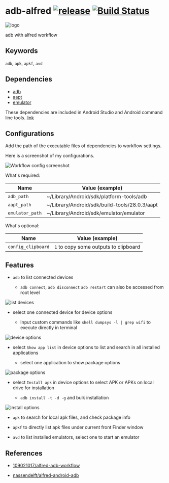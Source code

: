 # adb-alfred [![release](https://img.shields.io/github/release/zjn0505/adb-alfred.svg)](https://github.com/zjn0505/adb-alfred/releases/latest) [![Build Status][1]][2]

[1]: 
https://app.bitrise.io/app/48bd64d386f7c944/status.svg?token=5M-EP8LTG0wjJSKcqCoSew&branch=master "Bitrise build status icon"
[2]: https://app.bitrise.io/app/48bd64d386f7c944#/builds "Bitrise build page"

![logo](https://raw.githubusercontent.com/zjn0505/adb-alfred/master/art/adb%20alfred.png)

adb with alfred workflow

Keywords
----

`adb`, `apk`, `apkf`, `avd`


Dependencies
----
- [adb](https://developer.android.com/studio/command-line/adb)
- [aapt](https://developer.android.com/studio/command-line/aapt2)
- [emulator](https://developer.android.com/studio/run/emulator-commandline)

These dependencies are included in Android Studio and Android command line tools. [link](https://developer.android.com/studio/#downloads)

Configurations
----

Add the path of the executable files of dependencies to workflow settings.

Here is a screenshot of my configurations.

![Workflow config screenshot](https://raw.githubusercontent.com/zjn0505/adb-alfred/master/art/configs.png)

What's required:

|Name|Value (example)|
|--|--|
|`adb_path`|~/Library/Android/sdk/platform-tools/adb|
|`aapt_path`|~/Library/Android/sdk/build-tools/28.0.3/aapt|
|`emulator_path`|~/Library/Android/sdk/emulator/emulator|

What's optional:

|Name|Value (example)|
|--|--|
|`config_clipboard`|`1` to copy some outputs to clipboard|

Features
----
- `adb` to list connected devices

  - `adb connect`, `adb disconnect` `adb restart` can also be accessed from root level

![list devices](https://raw.githubusercontent.com/zjn0505/adb-alfred/master/art/screenshot%2001%20list%20devices.png)

- select one connected device for device options

  - Input custom commands like `shell dumpsys -l | grep wifi` to execute directly in terminal

![device options](https://github.com/zjn0505/adb-alfred/raw/master/art/screenshot%2002%20show%20device%20options.png)

- select `Show app list` in device options to list and search in all installed applications

  - select one application to show package options
  
![package options](https://raw.githubusercontent.com/zjn0505/adb-alfred/master/art/screenshot%2003%20show%20package%20options.png)

- select `Install apk` in device options to select APK or APKs on local drive for installation

  - `adb install -t -d -g` and bulk installation
  
![install options](https://raw.githubusercontent.com/zjn0505/adb-alfred/master/art/screenshot%2004%20show%20install%20options.png)

- `apk` to search for local apk files, and check package info

- `apkf` to directly list apk files under current front Finder window

- `avd` to list installed emulators, select one to start an emulator

References
------
- [109021017/alfred-adb-workflow](https://github.com/109021017/alfred-adb-workflow)

- [nassendelft/alfred-android-adb](https://github.com/nassendelft/alfred-android-adb)
